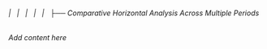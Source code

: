 ###### |   |   |   |   |   ├── Comparative Horizontal Analysis Across Multiple Periods

*Add content here*